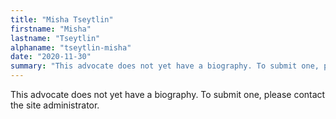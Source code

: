 ```yaml
---
title: "Misha Tseytlin"
firstname: "Misha"
lastname: "Tseytlin"
alphaname: "tseytlin-misha"
date: "2020-11-30"
summary: "This advocate does not yet have a biography. To submit one, please contact the site administrator."
---
```

This advocate does not yet have a biography. To submit one, please contact the site administrator.

